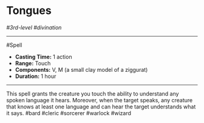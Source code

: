 # Tongues
*#3rd-level #divination*
___ 
#Spell
- **Casting Time:** 1 action
- **Range:** Touch
- **Components:** V, M (a small clay model of a ziggurat)
- **Duration:** 1 hour
---
This spell grants the creature you touch the ability to understand any spoken language it hears. Moreover, when the target speaks, any creature that knows at least one language and can hear the target understands what it says.
#bard
#cleric
#sorcerer
#warlock
#wizard